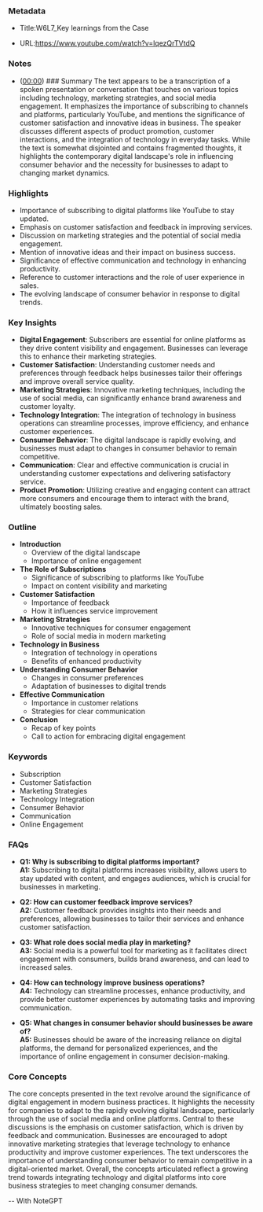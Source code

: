 ### Metadata

- Title:W6L7_Key learnings from the Case

- URL:<https://www.youtube.com/watch?v=lqezQrTVtdQ>

### Notes

- ([00:00](https://www.youtube.com/watch?v=lqezQrTVtdQ&t=0s)) ### Summary
The text appears to be a transcription of a spoken presentation or conversation that touches on various topics including technology, marketing strategies, and social media engagement. It emphasizes the importance of subscribing to channels and platforms, particularly YouTube, and mentions the significance of customer satisfaction and innovative ideas in business. The speaker discusses different aspects of product promotion, customer interactions, and the integration of technology in everyday tasks. While the text is somewhat disjointed and contains fragmented thoughts, it highlights the contemporary digital landscape's role in influencing consumer behavior and the necessity for businesses to adapt to changing market dynamics.

### Highlights

- Importance of subscribing to digital platforms like YouTube to stay updated.
- Emphasis on customer satisfaction and feedback in improving services.
- Discussion on marketing strategies and the potential of social media engagement.
- Mention of innovative ideas and their impact on business success.
- Significance of effective communication and technology in enhancing productivity.
- Reference to customer interactions and the role of user experience in sales.
- The evolving landscape of consumer behavior in response to digital trends.

### Key Insights

- **Digital Engagement**: Subscribers are essential for online platforms as they drive content visibility and engagement. Businesses can leverage this to enhance their marketing strategies.
- **Customer Satisfaction**: Understanding customer needs and preferences through feedback helps businesses tailor their offerings and improve overall service quality.
- **Marketing Strategies**: Innovative marketing techniques, including the use of social media, can significantly enhance brand awareness and customer loyalty.
- **Technology Integration**: The integration of technology in business operations can streamline processes, improve efficiency, and enhance customer experiences.
- **Consumer Behavior**: The digital landscape is rapidly evolving, and businesses must adapt to changes in consumer behavior to remain competitive.
- **Communication**: Clear and effective communication is crucial in understanding customer expectations and delivering satisfactory service.
- **Product Promotion**: Utilizing creative and engaging content can attract more consumers and encourage them to interact with the brand, ultimately boosting sales.

### Outline

- **Introduction**
  - Overview of the digital landscape
  - Importance of online engagement
- **The Role of Subscriptions**
  - Significance of subscribing to platforms like YouTube
  - Impact on content visibility and marketing
- **Customer Satisfaction**
  - Importance of feedback
  - How it influences service improvement
- **Marketing Strategies**
  - Innovative techniques for consumer engagement
  - Role of social media in modern marketing
- **Technology in Business**
  - Integration of technology in operations
  - Benefits of enhanced productivity
- **Understanding Consumer Behavior**
  - Changes in consumer preferences
  - Adaptation of businesses to digital trends
- **Effective Communication**
  - Importance in customer relations
  - Strategies for clear communication
- **Conclusion**
  - Recap of key points
  - Call to action for embracing digital engagement

### Keywords

- Subscription
- Customer Satisfaction
- Marketing Strategies
- Technology Integration
- Consumer Behavior
- Communication
- Online Engagement

### FAQs

- **Q1: Why is subscribing to digital platforms important?**  
  **A1:** Subscribing to digital platforms increases visibility, allows users to stay updated with content, and engages audiences, which is crucial for businesses in marketing.

- **Q2: How can customer feedback improve services?**  
  **A2:** Customer feedback provides insights into their needs and preferences, allowing businesses to tailor their services and enhance customer satisfaction.

- **Q3: What role does social media play in marketing?**  
  **A3:** Social media is a powerful tool for marketing as it facilitates direct engagement with consumers, builds brand awareness, and can lead to increased sales.

- **Q4: How can technology improve business operations?**  
  **A4:** Technology can streamline processes, enhance productivity, and provide better customer experiences by automating tasks and improving communication.

- **Q5: What changes in consumer behavior should businesses be aware of?**  
  **A5:** Businesses should be aware of the increasing reliance on digital platforms, the demand for personalized experiences, and the importance of online engagement in consumer decision-making.

### Core Concepts

The core concepts presented in the text revolve around the significance of digital engagement in modern business practices. It highlights the necessity for companies to adapt to the rapidly evolving digital landscape, particularly through the use of social media and online platforms. Central to these discussions is the emphasis on customer satisfaction, which is driven by feedback and communication. Businesses are encouraged to adopt innovative marketing strategies that leverage technology to enhance productivity and improve customer experiences. The text underscores the importance of understanding consumer behavior to remain competitive in a digital-oriented market. Overall, the concepts articulated reflect a growing trend towards integrating technology and digital platforms into core business strategies to meet changing consumer demands.

-- With NoteGPT
